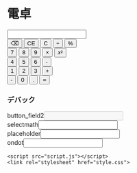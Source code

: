 # 電卓
<html>
  <body>
    <input type="number" id="input_field"><br>
      <button type="button" onclick="char_delete(0)">⌫</button>
      <button type="button" onclick="char_delete(1)">CE</button>
      <button type="button" onclick="char_delete(2)">C</button>
      <button type="button" onclick="math('/')">÷</button>
      <button type="button" onclick="math('%')">%</button>
    <br>
      <button type="button" onclick="input(7)">7</button>
      <button type="button" onclick="input(8)">8</button>
      <button type="button" onclick="input(9)">9</button>
      <button type="button" onclick="math('*')">×</button>
      <button type="button" onclick="math('**')">𝑥²</button>
    <br>
      <button type="button" onclick="input(4)">4</button>
      <button type="button" onclick="input(5)">5</button>
      <button type="button" onclick="input(6)">6</button>
      <button type="button" onclick="math('-')">-</button>
    <br>
      <button type="button" onclick="input(1)">1</button>
      <button type="button" onclick="input(2)">2</button>
      <button type="button" onclick="input(3)">3</button>
      <button type="button" onclick="math('+')">+</button>
    <br>
      <button type="button" onclick="minus()">-</button>
      <button type="button" onclick="input(0)">0</button>
      <button type="button" onclick="inputdot(ondot)">.</button>
      <button type="button" onclick="math('=')">=</button>
    <br>
    <!--デバック-->
    <h3>デバック</h3>
    button_field2<input type="number" id="input_field2" disabled>
    <br>
    selectmath<input type="text" id="sld">
    <br>
    placeholder<input type="text" id="pld">
    <br>
    ondot<input type="text" id="dod">
    
    <script src="script.js"></script>
    <link rel="stylesheet" href="style.css">
  </body>
<html>
